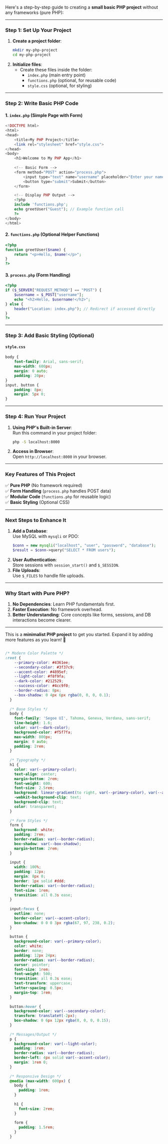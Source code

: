 Here's a step-by-step guide to creating a **small basic PHP project** without any frameworks (pure PHP):

---

### **Step 1: Set Up Your Project**
1. **Create a project folder**:  
   ```bash
   mkdir my-php-project
   cd my-php-project
   ```
2. **Initialize files**:  
   - Create these files inside the folder:
     - `index.php` (main entry point)
     - `functions.php` (optional, for reusable code)
     - `style.css` (optional, for styling)

---

### **Step 2: Write Basic PHP Code**
#### **1. `index.php` (Simple Page with Form)**
```php
<!DOCTYPE html>
<html>
<head>
    <title>My PHP Project</title>
    <link rel="stylesheet" href="style.css">
</head>
<body>
    <h1>Welcome to My PHP App</h1>
    
    <!-- Basic Form -->
    <form method="POST" action="process.php">
        <input type="text" name="username" placeholder="Enter your name">
        <button type="submit">Submit</button>
    </form>

    <!-- Display PHP Output -->
    <?php
    include 'functions.php';
    echo greetUser("Guest"); // Example function call
    ?>
</body>
</html>
```

#### **2. `functions.php` (Optional Helper Functions)**
```php
<?php
function greetUser($name) {
    return "<p>Hello, $name!</p>";
}
?>
```

#### **3. `process.php` (Form Handling)**
```php
<?php
if ($_SERVER["REQUEST_METHOD"] == "POST") {
    $username = $_POST["username"];
    echo "<h2>Hello, $username!</h2>";
} else {
    header("Location: index.php"); // Redirect if accessed directly
}
?>
```

---

### **Step 3: Add Basic Styling (Optional)**
#### **`style.css`**
```css
body {
    font-family: Arial, sans-serif;
    max-width: 600px;
    margin: 0 auto;
    padding: 20px;
}
input, button {
    padding: 8px;
    margin: 5px 0;
}
```

---

### **Step 4: Run Your Project**
1. **Using PHP's Built-in Server**:  
   Run this command in your project folder:  
   ```bash
   php -S localhost:8000
   ```
2. **Access in Browser**:  
   Open `http://localhost:8000` in your browser.

---

### **Key Features of This Project**
✅ **Pure PHP** (No framework required)  
✅ **Form Handling** (`process.php` handles POST data)  
✅ **Modular Code** (`functions.php` for reusable logic)  
✅ **Basic Styling** (Optional CSS)  

---

### **Next Steps to Enhance It**
1. **Add a Database**:  
   Use MySQL with `mysqli` or PDO:
   ```php
   $conn = new mysqli("localhost", "user", "password", "database");
   $result = $conn->query("SELECT * FROM users");
   ```
2. **User Authentication**:  
   Store sessions with `session_start()` and `$_SESSION`.
3. **File Uploads**:  
   Use `$_FILES` to handle file uploads.

---

### **Why Start with Pure PHP?**
1. **No Dependencies**: Learn PHP fundamentals first.  
2. **Faster Execution**: No framework overhead.  
3. **Better Understanding**: Core concepts like forms, sessions, and DB interactions become clearer.

---

This is a **minimalist PHP project** to get you started. Expand it by adding more features as you learn! 🚀


```css

/* Modern Color Palette */
:root {
    --primary-color: #4361ee;
    --secondary-color: #3f37c9;
    --accent-color: #4895ef;
    --light-color: #f8f9fa;
    --dark-color: #212529;
    --success-color: #4cc9f0;
    --border-radius: 8px;
    --box-shadow: 0 4px 6px rgba(0, 0, 0, 0.1);
  }
  
  /* Base Styles */
  body {
    font-family: 'Segoe UI', Tahoma, Geneva, Verdana, sans-serif;
    line-height: 1.6;
    color: var(--dark-color);
    background-color: #f5f7fa;
    max-width: 800px;
    margin: 0 auto;
    padding: 2rem;
  }
  
  /* Typography */
  h1 {
    color: var(--primary-color);
    text-align: center;
    margin-bottom: 2rem;
    font-weight: 600;
    font-size: 2.5rem;
    background: linear-gradient(to right, var(--primary-color), var(--accent-color));
    -webkit-background-clip: text;
    background-clip: text;
    color: transparent;
  }
  
  /* Form Styles */
  form {
    background: white;
    padding: 2rem;
    border-radius: var(--border-radius);
    box-shadow: var(--box-shadow);
    margin-bottom: 2rem;
  }
  
  input {
    width: 100%;
    padding: 12px;
    margin: 8px 0;
    border: 1px solid #ddd;
    border-radius: var(--border-radius);
    font-size: 1rem;
    transition: all 0.3s ease;
  }
  
  input:focus {
    outline: none;
    border-color: var(--accent-color);
    box-shadow: 0 0 0 3px rgba(67, 97, 238, 0.2);
  }
  
  button {
    background-color: var(--primary-color);
    color: white;
    border: none;
    padding: 12px 24px;
    border-radius: var(--border-radius);
    cursor: pointer;
    font-size: 1rem;
    font-weight: 500;
    transition: all 0.3s ease;
    text-transform: uppercase;
    letter-spacing: 0.5px;
    margin-top: 1rem;
  }
  
  button:hover {
    background-color: var(--secondary-color);
    transform: translateY(-2px);
    box-shadow: 0 6px 12px rgba(0, 0, 0, 0.15);
  }
  
  /* Messages/Output */
  p {
    background-color: var(--light-color);
    padding: 1rem;
    border-radius: var(--border-radius);
    border-left: 4px solid var(--accent-color);
    margin: 1rem 0;
  }
  
  /* Responsive Design */
  @media (max-width: 600px) {
    body {
      padding: 1rem;
    }
    
    h1 {
      font-size: 2rem;
    }
    
    form {
      padding: 1.5rem;
    }
  }
```

